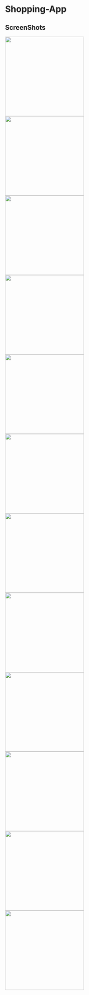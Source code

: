 <h1>Shopping-App</h1>

<h2>ScreenShots</h2>

<div>
<img src="screenshots/1.png" width=256 style:inline-block/>
<img src="screenshots/2.png" width=256 style:inline-block/>
<img src="screenshots/3.png" width=256 style:inline-block/>
</div>


<div>
<img src="screenshots/4.png" width=256 style:inline-block/>
<img src="screenshots/5.png" width=256 style:inline-block/>
<img src="screenshots/6.png" width=256 style:inline-block/>
</div>


<div>
<img src="screenshots/7.png" width=256 style:inline-block/>
<img src="screenshots/12.png" width=256 style:inline-block/>
<img src="screenshots/8.png" width=256 style:inline-block/>
</div>

<div>
<img src="screenshots/9.png" width=256 style:inline-block/>
<img src="screenshots/10.png" width=256 style:inline-block/>
<img src="screenshots/11.png" width=256 style:inline-block/>
</div>
